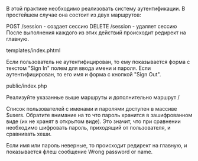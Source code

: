 В этой практике необходимо реализовать систему аутентификации. В простейшем случае она состоит из двух маршрутов:

POST /session - создает сессию
DELETE /session - удаляет сессию
После выполнения каждого из этих действий происходит редирект на главную.

templates/index.phtml

Если пользователь не аутентифицирован, то ему показывается форма с текстом "Sign In" полем для ввода имени и пароля. Если аутентифицирован, то его имя и форма с кнопкой "Sign Out".

public/index.php

Реализуйте указанные выше маршруты и дополнительно маршрут /

Список пользователей с именами и паролями доступен в массиве $users. Обратите внимание на то что пароль хранится в зашифрованном виде (их не хранят в открытом виде). Это значит, что при сравнении необходимо шифровать пароль, приходящий от пользователя, и сравнивать хеши.

Если имя или пароль неверные, то происходит редирект на главную, и показывается флеш сообщение Wrong password or name.
